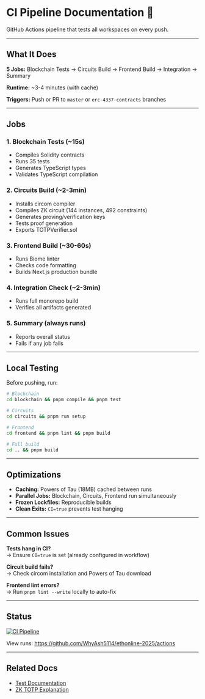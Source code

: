 # CI Pipeline Documentation 🚀

GitHub Actions pipeline that tests all workspaces on every push.

---

## What It Does

**5 Jobs:** Blockchain Tests → Circuits Build → Frontend Build → Integration → Summary

**Runtime:** ~3-4 minutes (with cache)

**Triggers:** Push or PR to `master` or `erc-4337-contracts` branches

---

## Jobs

### 1. Blockchain Tests (~15s)
- Compiles Solidity contracts
- Runs 35 tests
- Generates TypeScript types
- Validates TypeScript compilation

### 2. Circuits Build (~2-3min)
- Installs circom compiler
- Compiles ZK circuit (144 instances, 492 constraints)
- Generates proving/verification keys
- Tests proof generation
- Exports TOTPVerifier.sol

### 3. Frontend Build (~30-60s)
- Runs Biome linter
- Checks code formatting
- Builds Next.js production bundle

### 4. Integration Check (~2-3min)
- Runs full monorepo build
- Verifies all artifacts generated

### 5. Summary (always runs)
- Reports overall status
- Fails if any job fails

---

## Local Testing

Before pushing, run:

```bash
# Blockchain
cd blockchain && pnpm compile && pnpm test

# Circuits
cd circuits && pnpm run setup

# Frontend
cd frontend && pnpm lint && pnpm build

# Full build
cd .. && pnpm build
```

---

## Optimizations

- **Caching:** Powers of Tau (18MB) cached between runs
- **Parallel Jobs:** Blockchain, Circuits, Frontend run simultaneously
- **Frozen Lockfiles:** Reproducible builds
- **Clean Exits:** `CI=true` prevents test hanging

---

## Common Issues

**Tests hang in CI?**  
→ Ensure `CI=true` is set (already configured in workflow)

**Circuit build fails?**  
→ Check circom installation and Powers of Tau download

**Frontend lint errors?**  
→ Run `pnpm lint --write` locally to auto-fix

---

## Status

[![CI Pipeline](https://github.com/WhyAsh5114/ethonline-2025/actions/workflows/ci.yml/badge.svg)](https://github.com/WhyAsh5114/ethonline-2025/actions/workflows/ci.yml)

View runs: https://github.com/WhyAsh5114/ethonline-2025/actions

---

## Related Docs

- [Test Documentation](../../docs/TEST_DOCUMENTATION.md)
- [ZK TOTP Explanation](../../docs/ZK_TOTP_EXPLANATION.md)
